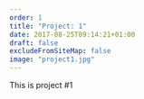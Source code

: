 ```yaml
---
order: 1
title: "Project: 1"
date: 2017-08-25T09:14:21+01:00
draft: false
excludeFromSiteMap: false
image: "project1.jpg"
---
```


This is project #1